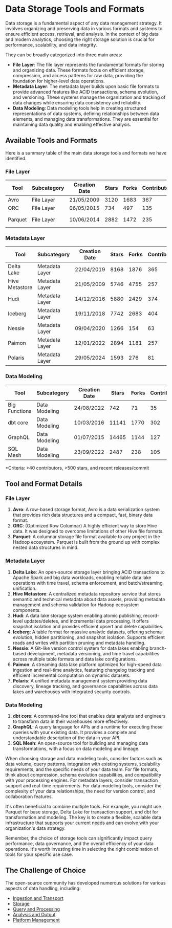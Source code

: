 # Data Storage Tools and Formats

Data storage is a fundamental aspect of any data management strategy. It involves organizing and preserving data in various formats and systems to ensure efficient access, retrieval, and analysis. In the context of big data and modern analytics, choosing the right storage solution is crucial for performance, scalability, and data integrity.

They can be broadly categorized into three main areas:
- **File Layer**: The file layer represents the fundamental formats for storing and organizing data. These formats focus on efficient storage, compression, and access patterns for raw data, providing the foundation for higher-level data operations.
- **Metadata Layer**: The metadata layer builds upon basic file formats to provide advanced features like ACID transactions, schema evolution, and versioning. These systems manage the organization and tracking of data changes while ensuring data consistency and reliability.
- **Data Modeling**: Data modeling tools help in creating structured representations of data systems, defining relationships between data elements, and managing data transformations. They are essential for maintaining data quality and enabling effective analysis.

## Available Tools and Formats

Here is a summary table of the main data storage tools and formats we have identified.

### File Layer

| Tool | Subcategory | Creation Date | Stars | Forks | Contributors | Last Release | Latest Commit | Meets Criteria* | Link |
|---|---|---|---|---|---|---|---|---|---|
| Avro | File Layer | 21/05/2009 | 3120 | 1683 | 367 | 05/08/2024 | 22/07/2025 | Yes | https://github.com/apache/avro |
| ORC | File Layer | 06/05/2015 | 734 | 497 | 135 | 09/07/2025 | 17/07/2025 | Yes | https://github.com/apache/orc |
| Parquet | File Layer | 10/06/2014 | 2882 | 1472 | 235 | 29/04/2025 | 11/07/2025 | Yes | https://github.com/apache/parquet-mr |

### Metadata Layer

| Tool | Subcategory | Creation Date | Stars | Forks | Contributors | Last Release | Latest Commit | Meets Criteria* | Link |
|---|---|---|---|---|---|---|---|---|---|
| Delta Lake | Metadata Layer | 22/04/2019 | 8168 | 1876 | 365 | 09/06/2025 | 23/07/2025 | Yes | https://github.com/delta-io/delta |
| Hive Metastore | Metadata Layer | 21/05/2009 | 5746 | 4755 | 257 | N/A | 23/07/2025 | Yes | https://github.com/apache/hive |
| Hudi | Metadata Layer | 14/12/2016 | 5880 | 2429 | 374 | 02/05/2025 | 22/07/2025 | Yes | https://github.com/apache/hudi |
| Iceberg | Metadata Layer | 19/11/2018 | 7742 | 2683 | 404 | 18/07/2025 | 23/07/2025 | Yes | https://github.com/apache/iceberg |
| Nessie | Metadata Layer | 09/04/2020 | 1266 | 154 | 63 | 11/07/2025 | 23/07/2025 | Yes | https://github.com/projectnessie/nessie |
| Paimon | Metadata Layer | 12/01/2022 | 2894 | 1181 | 257 | N/A | 23/07/2025 | Yes | https://github.com/apache/paimon |
| Polaris | Metadata Layer | 29/05/2024 | 1593 | 276 | 81 | 11/07/2025 | 23/07/2025 | Yes | https://github.com/apache/polaris |

### Data Modeling

| Tool | Subcategory | Creation Date | Stars | Forks | Contributors | Last Release | Latest Commit | Meets Criteria* | Link |
|---|---|---|---|---|---|---|---|---|---|
| Big Functions | Data Modeling | 24/08/2022 | 742 | 71 | 35 | 15/05/2025 | 26/05/2025 | No | https://github.com/unytics/bigfunctions |
| dbt core | Data Modeling | 10/03/2016 | 11141 | 1770 | 302 | 22/07/2025 | 21/07/2025 | Yes | https://github.com/dbt-labs/dbt-core |
| GraphQL | Data Modeling | 01/07/2015 | 14465 | 1144 | 127 | 27/10/2021 | 03/07/2025 | Yes | https://github.com/graphql/graphql-spec |
| SQL Mesh | Data Modeling | 23/09/2022 | 2487 | 238 | 105 | 18/07/2025 | 23/07/2025 | Yes | https://github.com/TobikoData/sqlmesh |

*Criteria: >40 contributors, >500 stars, and recent releases/commit

## Tool and Format Details

### File Layer

1. **Avro**: A row-based storage format, Avro is a data serialization system that provides rich data structures and a compact, fast, binary data format.
2. **ORC**: (Optimized Row Columnar) A highly efficient way to store Hive data. It was designed to overcome limitations of other Hive file formats.
3. **Parquet**: A columnar storage file format available to any project in the Hadoop ecosystem. Parquet is built from the ground up with complex nested data structures in mind.

### Metadata Layer

1. **Delta Lake**: An open-source storage layer bringing ACID transactions to Apache Spark and big data workloads, enabling reliable data lake operations with time travel, schema enforcement, and batch/streaming unification.
2. **Hive Metastore**: A centralized metadata repository service that stores semantic and technical metadata about data assets, providing metadata management and schema validation for Hadoop ecosystem components.
3. **Hudi**: A data lake storage system enabling atomic publishing, record-level updates/deletes, and incremental data processing. It offers snapshot isolation and provides efficient upsert and delete capabilities.
4. **Iceberg**: A table format for massive analytic datasets, offering schema evolution, hidden partitioning, and snapshot isolation. Supports efficient reads and writes with partition pruning and metadata handling.
5. **Nessie**: A Git-like version control system for data lakes enabling branch-based development, metadata versioning, and time travel capabilities across multiple table formats and data lake configurations.
6. **Paimon**: A streaming data lake platform optimized for high-speed data ingestion and real-time analytics, featuring changelog tracking and efficient incremental computation on dynamic datasets.
7. **Polaris**: A unified metadata management system providing data discovery, lineage tracking, and governance capabilities across data lakes and warehouses with integrated security controls.

### Data Modeling

1. **dbt core**: A command-line tool that enables data analysts and engineers to transform data in their warehouses more effectively.
2. **GraphQL**: A query language for APIs and a runtime for executing those queries with your existing data. It provides a complete and understandable description of the data in your API.
3. **SQL Mesh**: An open-source tool for building and managing data transformations, with a focus on data modeling and lineage.

When choosing storage and data modeling tools, consider factors such as data volume, query patterns, integration with existing systems, scalability requirements, and the specific needs of your data team. For file formats, think about compression, schema evolution capabilities, and compatibility with your processing engines. For metadata layers, consider transaction support and real-time requirements. For data modeling tools, consider the complexity of your data relationships, the need for version control, and collaboration features.

It's often beneficial to combine multiple tools. For example, you might use Parquet for base storage, Delta Lake for transaction support, and dbt for transformation and modeling. The key is to create a flexible, scalable data infrastructure that supports your current needs and can evolve with your organization's data strategy.

Remember, the choice of storage tools can significantly impact query performance, data governance, and the overall efficiency of your data operations. It's worth investing time in selecting the right combination of tools for your specific use case.

## The Challenge of Choice
The open-source community has developed numerous solutions for various aspects of data handling, including:
- [Ingestion and Transport](01.ingestion_and_transport.md)
- [Storage](02.storage.md)
- [Query and Processing](03.query_and_processing.md)
- [Analysis and Output](04.analysis_and_output.md)
- [Platform Management](05.platform_management.md)